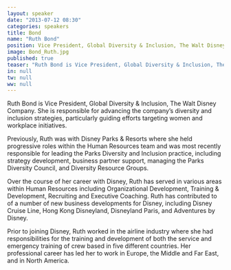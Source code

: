 ```yaml
---
layout: speaker
date: "2013-07-12 08:30"
categories: speakers
title: Bond
name: "Ruth Bond"
position: Vice President, Global Diversity & Inclusion, The Walt Disney Company
image: Bond_Ruth.jpg
published: true
teaser: "Ruth Bond is Vice President, Global Diversity & Inclusion, The Walt Disney Company."
in: null
tw: null
ww: null
---
```

Ruth Bond is Vice President, Global Diversity & Inclusion, The Walt Disney Company. She is responsible for advancing the company’s diversity and inclusion strategies, particularly guiding efforts targeting women and workplace initiatives.

Previously, Ruth was with Disney Parks & Resorts where she held progressive roles within the Human Resources team and was most recently responsible for leading the Parks Diversity and Inclusion practice, including strategy development, business partner support, managing the Parks Diversity Council, and Diversity Resource Groups.

Over the course of her career with Disney, Ruth has served in various areas within Human Resources including Organizational Development, Training & Development, Recruiting and Executive Coaching.
Ruth has contributed to of a number of new business developments for Disney, including Disney Cruise Line, Hong Kong Disneyland, Disneyland Paris, and Adventures by Disney.

Prior to joining Disney, Ruth worked in the airline industry where she had responsibilities for the training and development of both the service and emergency training of crew based in five different countries.
Her professional career has led her to work in Europe, the Middle and Far East, and in North America.